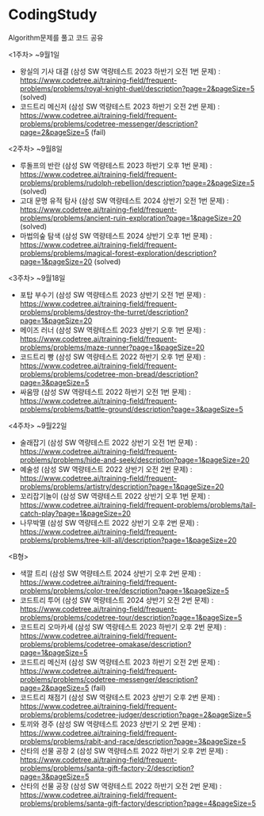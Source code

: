 # CodingStudy
Algorithm문제를 풀고 코드 공유

<1주차> ~9월1일
- 왕실의 기사 대결 (삼성 SW 역량테스트 2023 하반기 오전 1번 문제) : https://www.codetree.ai/training-field/frequent-problems/problems/royal-knight-duel/description?page=2&pageSize=5 (solved)
- 코드트리 메신저 (삼성 SW 역량테스트 2023 하반기 오전 2번 문제) : https://www.codetree.ai/training-field/frequent-problems/problems/codetree-messenger/description?page=2&pageSize=5 (fail)

<2주차> ~9월8일
- 루돌프의 반란 (삼성 SW 역량테스트 2023 하반기 오후 1번 문제) : https://www.codetree.ai/training-field/frequent-problems/problems/rudolph-rebellion/description?page=2&pageSize=5 (solved)
- 고대 문명 유적 탐사 (삼성 SW 역량테스트 2024 상반기 오전 1번 문제) : https://www.codetree.ai/training-field/frequent-problems/problems/ancient-ruin-exploration?page=1&pageSize=20 (solved)
- 마법의숲 탐색 (삼성 SW 역량테스트 2024 상반기 오후 1번 문제) : https://www.codetree.ai/training-field/frequent-problems/problems/magical-forest-exploration/description?page=1&pageSize=20 (solved)

<3주차> ~9월18일
- 포탑 부수기 (삼성 SW 역량테스트 2023 상반기 오전 1번 문제) : https://www.codetree.ai/training-field/frequent-problems/problems/destroy-the-turret/description?page=1&pageSize=20
- 메이즈 러너 (삼성 SW 역량테스트 2023 상반기 오후 1번 문제) : https://www.codetree.ai/training-field/frequent-problems/problems/maze-runner?page=1&pageSize=20
- 코드트리 빵 (삼성 SW 역량테스트 2022 하반기 오후 1번 문제) : https://www.codetree.ai/training-field/frequent-problems/problems/codetree-mon-bread/description?page=3&pageSize=5
- 싸움땅 (삼성 SW 역량테스트 2022 하반기 오전 1번 문제) : https://www.codetree.ai/training-field/frequent-problems/problems/battle-ground/description?page=3&pageSize=5

<4주차> ~9월22일
- 술래잡기 (삼성 SW 역량테스트 2022 상반기 오전 1번 문제) : https://www.codetree.ai/training-field/frequent-problems/problems/hide-and-seek/description?page=1&pageSize=20
- 예술성 (삼성 SW 역량테스트 2022 상반기 오전 2번 문제) : https://www.codetree.ai/training-field/frequent-problems/problems/artistry/description?page=1&pageSize=20
- 꼬리잡기놀이 (삼성 SW 역량테스트 2022 상반기 오후 1번 문제) : https://www.codetree.ai/training-field/frequent-problems/problems/tail-catch-play?page=1&pageSize=20
- 나무박멸 (삼성 SW 역량테스트 2022 상반기 오후 2번 문제) : https://www.codetree.ai/training-field/frequent-problems/problems/tree-kill-all/description?page=1&pageSize=20

<B형>
- 색깔 트리 (삼성 SW 역량테스트 2024 상반기 오후 2번 문제) : https://www.codetree.ai/training-field/frequent-problems/problems/color-tree/description?page=1&pageSize=5
- 코드트리 투어 (삼성 SW 역량테스트 2024 상반기 오전 2번 문제) : https://www.codetree.ai/training-field/frequent-problems/problems/codetree-tour/description?page=1&pageSize=5
- 코드트리 오마카세 (삼성 SW 역량테스트 2023 하반기 오후 2번 문제) : https://www.codetree.ai/training-field/frequent-problems/problems/codetree-omakase/description?page=1&pageSize=5
- 코드트리 메신저 (삼성 SW 역량테스트 2023 하반기 오전 2번 문제) : https://www.codetree.ai/training-field/frequent-problems/problems/codetree-messenger/description?page=2&pageSize=5 (fail)
- 코드트리 채점기 (삼성 SW 역량테스트 2023 상반기 오후 2번 문제) : https://www.codetree.ai/training-field/frequent-problems/problems/codetree-judger/description?page=2&pageSize=5
- 토끼와 경주 (삼성 SW 역량테스트 2023 상반기 오 2번 문제) : https://www.codetree.ai/training-field/frequent-problems/problems/rabit-and-race/description?page=3&pageSize=5
- 산타의 선물 공장 2 (삼성 SW 역량테스트 2022 하반기 오후 2번 문제) : https://www.codetree.ai/training-field/frequent-problems/problems/santa-gift-factory-2/description?page=3&pageSize=5
- 산타의 선물 공장 (삼성 SW 역량테스트 2022 하반기 오전 2번 문제) : https://www.codetree.ai/training-field/frequent-problems/problems/santa-gift-factory/description?page=4&pageSize=5
  

